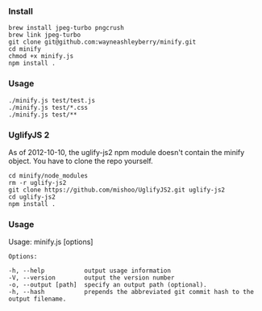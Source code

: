 ### Install

```
brew install jpeg-turbo pngcrush
brew link jpeg-turbo
git clone git@github.com:wayneashleyberry/minify.git
cd minify
chmod +x minify.js
npm install .
```

### Usage

```
./minify.js test/test.js
./minify.js test/*.css
./minify.js test/**
```

### UglifyJS 2

As of 2012-10-10, the uglify-js2 npm module doesn't contain the minify object.
You have to clone the repo yourself.

```
cd minify/node_modules
rm -r uglify-js2
git clone https://github.com/mishoo/UglifyJS2.git uglify-js2
cd uglify-js2
npm install .
```

### Usage

Usage: minify.js [options]

	Options:

	-h, --help           output usage information
	-V, --version        output the version number
	-o, --output [path]  specify an output path (optional).
	-h, --hash           prepends the abbreviated git commit hash to the output filename.
